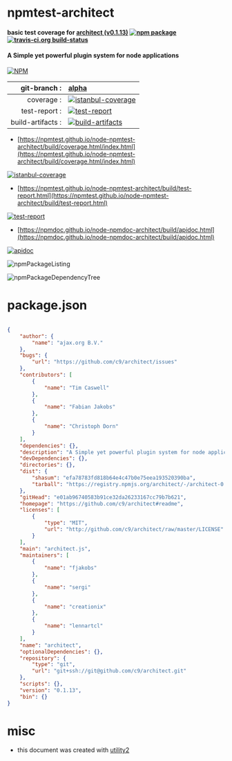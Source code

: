 # npmtest-architect

#### basic test coverage for  [architect (v0.1.13)](https://github.com/c9/architect#readme)  [![npm package](https://img.shields.io/npm/v/npmtest-architect.svg?style=flat-square)](https://www.npmjs.org/package/npmtest-architect) [![travis-ci.org build-status](https://api.travis-ci.org/npmtest/node-npmtest-architect.svg)](https://travis-ci.org/npmtest/node-npmtest-architect)

#### A Simple yet powerful plugin system for node applications

[![NPM](https://nodei.co/npm/architect.png?downloads=true&downloadRank=true&stars=true)](https://www.npmjs.com/package/architect)

| git-branch : | [alpha](https://github.com/npmtest/node-npmtest-architect/tree/alpha)|
|--:|:--|
| coverage : | [![istanbul-coverage](https://npmtest.github.io/node-npmtest-architect/build/coverage.badge.svg)](https://npmtest.github.io/node-npmtest-architect/build/coverage.html/index.html)|
| test-report : | [![test-report](https://npmtest.github.io/node-npmtest-architect/build/test-report.badge.svg)](https://npmtest.github.io/node-npmtest-architect/build/test-report.html)|
| build-artifacts : | [![build-artifacts](https://npmtest.github.io/node-npmtest-architect/glyphicons_144_folder_open.png)](https://github.com/npmtest/node-npmtest-architect/tree/gh-pages/build)|

- [https://npmtest.github.io/node-npmtest-architect/build/coverage.html/index.html](https://npmtest.github.io/node-npmtest-architect/build/coverage.html/index.html)

[![istanbul-coverage](https://npmtest.github.io/node-npmtest-architect/build/screenCapture.buildCi.browser.%252Ftmp%252Fbuild%252Fcoverage.lib.html.png)](https://npmtest.github.io/node-npmtest-architect/build/coverage.html/index.html)

- [https://npmtest.github.io/node-npmtest-architect/build/test-report.html](https://npmtest.github.io/node-npmtest-architect/build/test-report.html)

[![test-report](https://npmtest.github.io/node-npmtest-architect/build/screenCapture.buildCi.browser.%252Ftmp%252Fbuild%252Ftest-report.html.png)](https://npmtest.github.io/node-npmtest-architect/build/test-report.html)

- [https://npmdoc.github.io/node-npmdoc-architect/build/apidoc.html](https://npmdoc.github.io/node-npmdoc-architect/build/apidoc.html)

[![apidoc](https://npmdoc.github.io/node-npmdoc-architect/build/screenCapture.buildCi.browser.%252Ftmp%252Fbuild%252Fapidoc.html.png)](https://npmdoc.github.io/node-npmdoc-architect/build/apidoc.html)

![npmPackageListing](https://npmtest.github.io/node-npmtest-architect/build/screenCapture.npmPackageListing.svg)

![npmPackageDependencyTree](https://npmtest.github.io/node-npmtest-architect/build/screenCapture.npmPackageDependencyTree.svg)



# package.json

```json

{
    "author": {
        "name": "ajax.org B.V."
    },
    "bugs": {
        "url": "https://github.com/c9/architect/issues"
    },
    "contributors": [
        {
            "name": "Tim Caswell"
        },
        {
            "name": "Fabian Jakobs"
        },
        {
            "name": "Christoph Dorn"
        }
    ],
    "dependencies": {},
    "description": "A Simple yet powerful plugin system for node applications",
    "devDependencies": {},
    "directories": {},
    "dist": {
        "shasum": "efa78783fd818b64e4c47b0e75eea193520390ba",
        "tarball": "https://registry.npmjs.org/architect/-/architect-0.1.13.tgz"
    },
    "gitHead": "e01ab96740583b91ce32da26233167cc79b7b621",
    "homepage": "https://github.com/c9/architect#readme",
    "licenses": [
        {
            "type": "MIT",
            "url": "http://github.com/c9/architect/raw/master/LICENSE"
        }
    ],
    "main": "architect.js",
    "maintainers": [
        {
            "name": "fjakobs"
        },
        {
            "name": "sergi"
        },
        {
            "name": "creationix"
        },
        {
            "name": "lennartcl"
        }
    ],
    "name": "architect",
    "optionalDependencies": {},
    "repository": {
        "type": "git",
        "url": "git+ssh://git@github.com/c9/architect.git"
    },
    "scripts": {},
    "version": "0.1.13",
    "bin": {}
}
```



# misc
- this document was created with [utility2](https://github.com/kaizhu256/node-utility2)
